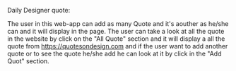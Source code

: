 
Daily Designer quote:

The user in this web-app can add as many Quote and it's aouther as he/she can and it will display in the page.
The user can take a look at all the quote in the website by click on the "All Quote" section and it will display a all the quote from https://quotesondesign.com and if the user want to add another quote or to see the quote he/she add he can look at it by click in the "Add Quot" section.